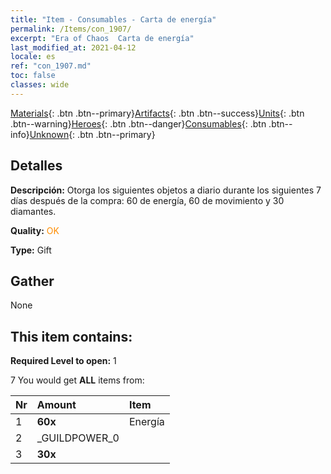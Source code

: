 ```yaml
---
title: "Item - Consumables - Carta de energía"
permalink: /Items/con_1907/
excerpt: "Era of Chaos  Carta de energía"
last_modified_at: 2021-04-12
locale: es
ref: "con_1907.md"
toc: false
classes: wide
---
```

 [Materials](/es/Items/){: .btn .btn--primary}[Artifacts](/es/Items/Artifacts/){: .btn .btn--success}[Units](/es/Items/Units/){: .btn .btn--warning}[Heroes](/es/Items/Heroes/){: .btn .btn--danger}[Consumables](/es/Items/Consumables/){: .btn .btn--info}[Unknown](/es/Items/Unknown/){: .btn .btn--primary}

## Detalles
 **Descripción:** Otorga los siguientes objetos a diario durante los siguientes 7 días después de la compra: 60 de energía, 60 de movimiento y 30 diamantes.

 **Quality:** <span style="color: #FF8C00">OK</span>

 **Type:** Gift

## Gather

  None

## This item contains:

 **Required Level to open:** 1

 7 You would get **ALL** items  from:

  | Nr | Amount |     Item    |
  |:---|:-------|:------------|
  | 1 |  **60x** | Energía |  | 
  | 2 | _GUILDPOWER_0 | 
  | 3 |  **30x** | <i class="fas fa-gem"/> |  | 
